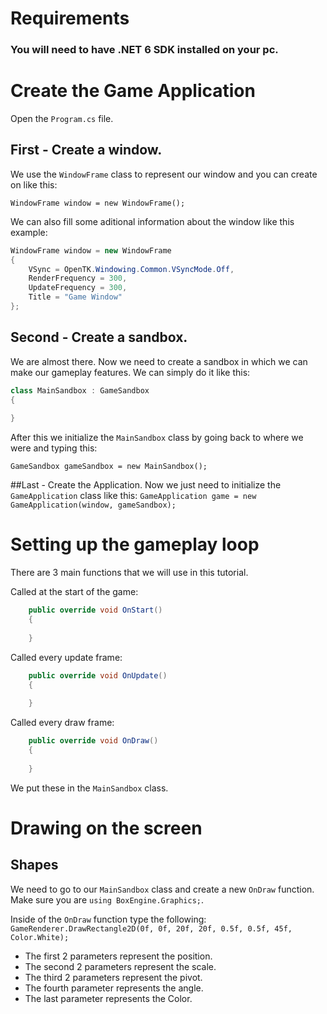 # Requirements
### You will need to have .NET 6 SDK installed on your pc.

# Create the Game Application

Open the ```Program.cs``` file.

## First - Create a window.
We use the ```WindowFrame``` class to represent our window and you can create on like this:

```WindowFrame window = new WindowFrame();```

We can also fill some aditional information about the window like this example:
```cs 
WindowFrame window = new WindowFrame
{
    VSync = OpenTK.Windowing.Common.VSyncMode.Off,
    RenderFrequency = 300,
    UpdateFrequency = 300,
    Title = "Game Window"
};
```

## Second - Create a sandbox.
We are almost there. Now we need to create a sandbox in which we can make our gameplay features.
We can simply do it like this:
```cs 
class MainSandbox : GameSandbox
{
  
}

```

After this we initialize the ```MainSandbox``` class by going back to where we were and typing this:
```
GameSandbox gameSandbox = new MainSandbox();
```

##Last - Create the Application.
Now we just need to initialize the ```GameApplication``` class like this:
```GameApplication game = new GameApplication(window, gameSandbox);```

# Setting up the gameplay loop
There are 3 main functions that we will use in this tutorial.

Called at the start of the game:
```cs 
    public override void OnStart()
    {
	    
    }
```

Called every update frame:
```cs 
    public override void OnUpdate()
    {
	    
    }
```

Called every draw frame:
```cs 
    public override void OnDraw()
    {
	    
    }
```

We put these in the ```MainSandbox``` class.

# Drawing on the screen
## Shapes
We need to go to our ```MainSandbox``` class and create a new ```OnDraw``` function.
Make sure you are ```using BoxEngine.Graphics;```.

Inside of the ```OnDraw``` function type the following:
```GameRenderer.DrawRectangle2D(0f, 0f, 20f, 20f, 0.5f, 0.5f, 45f, Color.White);```

- The first 2 parameters represent the position.
- The second 2 parameters represent the scale.
- The third 2 parameters represent the pivot.
- The fourth parameter represents the angle.
- The last parameter represents the Color.
